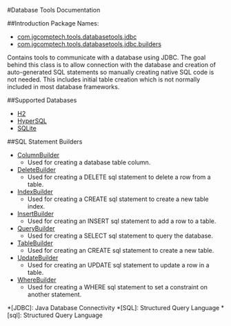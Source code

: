 #Database Tools Documentation

##Introduction
Package Names:

* [com.jgcomptech.tools.databasetools.jdbc](https://static.javadoc.io/com.jgcomptech.tools/java-ultimate-tools/1.5.0/com/jgcomptech/tools/databasetools/jdbc/package-summary.html)
* [com.jgcomptech.tools.databasetools.jdbc.builders](https://static.javadoc.io/com.jgcomptech.tools/java-ultimate-tools/1.5.0/com/jgcomptech/tools/databasetools/jdbc/builders/package-summary.html)

Contains tools to communicate with a database using JDBC.
The goal behind this class is to allow connection with the
database and creation of auto-generated SQL statements so manually
creating native SQL code is not needed. This includes initial table creation
which is not normally included in most database frameworks.

##Supported Databases
- [H2](http://www.h2database.com/)
- [HyperSQL](http://hsqldb.org/)
- [SQLite](https://www.sqlite.org/)

##SQL Statement Builders
- [ColumnBuilder]()
    * Used for creating a database table column.
- [DeleteBuilder]()
    * Used for creating a DELETE sql statement to delete a row from a table.
- [IndexBuilder]()
    * Used for creating a CREATE sql statement to create a new table index.
- [InsertBuilder]()
    * Used for creating an INSERT sql statement to add a row to a table.
- [QueryBuilder]()
    * Used for creating a SELECT sql statement to query the database.
- [TableBuilder]()
    * Used for creating an CREATE sql statement to create a new table.
- [UpdateBuilder]()
    * Used for creating an UPDATE sql statement to update a row in a table.
- [WhereBuilder]()
    * Used for creating a WHERE sql statement to set a constraint on another statement.
    
*[JDBC]: Java Database Connectivity
*[SQL]: Structured Query Language
*[sql]: Structured Query Language